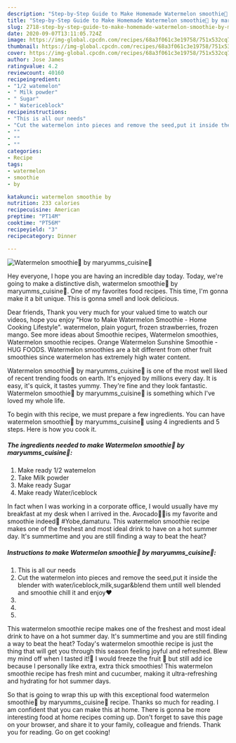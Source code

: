 ```yaml
---
description: "Step-by-Step Guide to Make Homemade Watermelon smoothie🍉 by maryumms_cuisine🌸"
title: "Step-by-Step Guide to Make Homemade Watermelon smoothie🍉 by maryumms_cuisine🌸"
slug: 2718-step-by-step-guide-to-make-homemade-watermelon-smoothie-by-maryumms-cuisine
date: 2020-09-07T13:11:05.724Z
image: https://img-global.cpcdn.com/recipes/68a3f061c3e19758/751x532cq70/watermelon-smoothie🍉-by-maryumms_cuisine🌸-recipe-main-photo.jpg
thumbnail: https://img-global.cpcdn.com/recipes/68a3f061c3e19758/751x532cq70/watermelon-smoothie🍉-by-maryumms_cuisine🌸-recipe-main-photo.jpg
cover: https://img-global.cpcdn.com/recipes/68a3f061c3e19758/751x532cq70/watermelon-smoothie🍉-by-maryumms_cuisine🌸-recipe-main-photo.jpg
author: Jose James
ratingvalue: 4.2
reviewcount: 40160
recipeingredient:
- "1/2 watemelon"
- " Milk powder"
- " Sugar"
- " Watericeblock"
recipeinstructions:
- "This is all our needs"
- "Cut the watermelon into pieces and remove the seed,put it inside the blender with water/iceblock,milk,sugar&amp;blend them untill well blended and smoothie chill it and enjoy❤️"
- ""
- ""
- ""
categories:
- Recipe
tags:
- watermelon
- smoothie
- by

katakunci: watermelon smoothie by 
nutrition: 233 calories
recipecuisine: American
preptime: "PT14M"
cooktime: "PT56M"
recipeyield: "3"
recipecategory: Dinner

---
```



![Watermelon smoothie🍉 by maryumms_cuisine🌸](https://img-global.cpcdn.com/recipes/68a3f061c3e19758/751x532cq70/watermelon-smoothie🍉-by-maryumms_cuisine🌸-recipe-main-photo.jpg)

Hey everyone, I hope you are having an incredible day today. Today, we're going to make a distinctive dish, watermelon smoothie🍉 by maryumms_cuisine🌸. One of my favorites food recipes. This time, I'm gonna make it a bit unique. This is gonna smell and look delicious.

Dear friends, Thank you very much for your valued time to watch our videos, hope you enjoy &#34;How to Make Watermelon Smoothie - Home Cooking Lifestyle&#34;. watermelon, plain yogurt, frozen strawberries, frozen mango. See more ideas about Smoothie recipes, Watermelon smoothies, Watermelon smoothie recipes. Orange Watermelon Sunshine Smoothie - HUG FOODS. Watermelon smoothies are a bit different from other fruit smoothies since watermelon has extremely high water content.

Watermelon smoothie🍉 by maryumms_cuisine🌸 is one of the most well liked of recent trending foods on earth. It's enjoyed by millions every day. It is easy, it's quick, it tastes yummy. They're fine and they look fantastic. Watermelon smoothie🍉 by maryumms_cuisine🌸 is something which I've loved my whole life.


To begin with this recipe, we must prepare a few ingredients. You can have watermelon smoothie🍉 by maryumms_cuisine🌸 using 4 ingredients and 5 steps. Here is how you cook it.

<!--inarticleads1-->

##### The ingredients needed to make Watermelon smoothie🍉 by maryumms_cuisine🌸:

1. Make ready 1/2 watemelon
1. Take  Milk powder
1. Make ready  Sugar
1. Make ready  Water/iceblock


In fact when I was working in a corporate office, I would usually have my breakfast at my desk when I arrived in the. Avocado🥑🥑is my favorite and smoothie indeed🤤 #Yobe,damaturu. This watermelon smoothie recipe makes one of the freshest and most ideal drink to have on a hot summer day. It&#39;s summertime and you are still finding a way to beat the heat? 

<!--inarticleads2-->

##### Instructions to make Watermelon smoothie🍉 by maryumms_cuisine🌸:

1. This is all our needs
1. Cut the watermelon into pieces and remove the seed,put it inside the blender with water/iceblock,milk,sugar&amp;blend them untill well blended and smoothie chill it and enjoy❤️
1. 
1. 
1. 


This watermelon smoothie recipe makes one of the freshest and most ideal drink to have on a hot summer day. It&#39;s summertime and you are still finding a way to beat the heat? Today&#39;s watermelon smoothie recipe is just the thing that will get you through this season feeling joyful and refreshed. Blew my mind off when I tasted it!🤯 I would freeze the fruit 🍉 but still add ice because I personally like extra, extra thick smoothies! This watermelon smoothie recipe has fresh mint and cucumber, making it ultra-refreshing and hydrating for hot summer days. 

So that is going to wrap this up with this exceptional food watermelon smoothie🍉 by maryumms_cuisine🌸 recipe. Thanks so much for reading. I am confident that you can make this at home. There is gonna be more interesting food at home recipes coming up. Don't forget to save this page on your browser, and share it to your family, colleague and friends. Thank you for reading. Go on get cooking!
